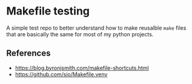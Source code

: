 # Makefile testing

A simple test repo to better understand how to make reusalble `make` files that are basically the same for most of my python projects.

## References

- <https://blog.byronjsmith.com/makefile-shortcuts.html>
- <https://github.com/sio/Makefile.venv>